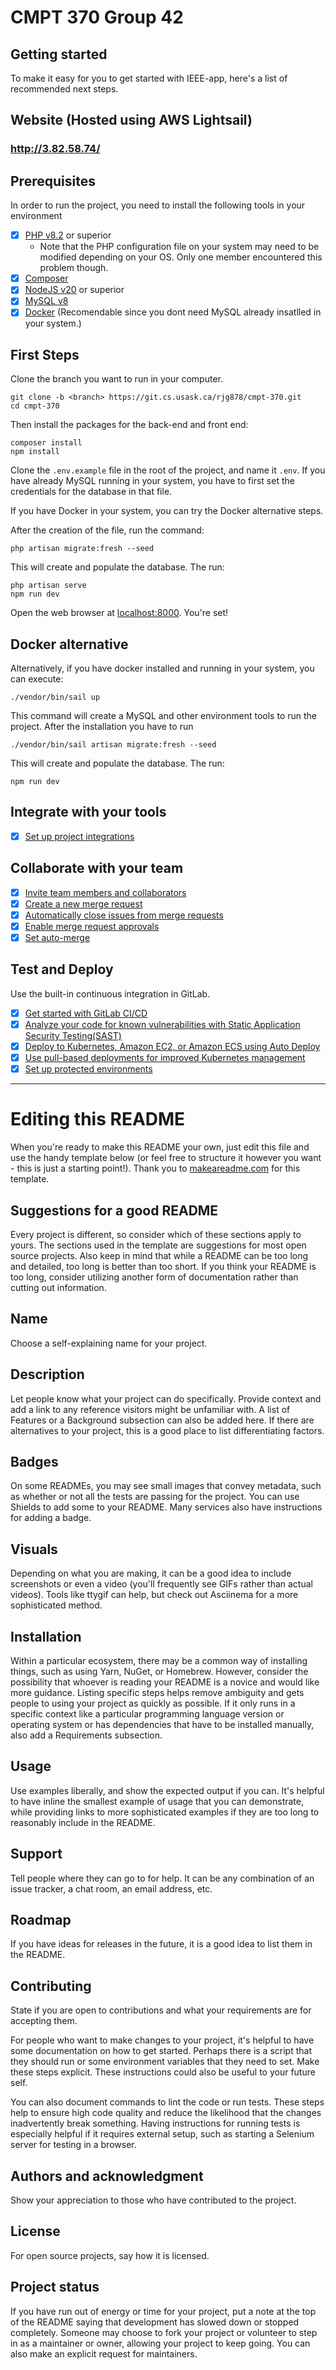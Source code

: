 # CMPT 370 Group 42

## Getting started

To make it easy for you to get started with IEEE-app, here's a list of recommended next steps.

## Website (Hosted using AWS Lightsail)

### http://3.82.58.74/


## Prerequisites 

In order to run the project, you need to install the following tools in your environment

- [x] [PHP v8.2]() or superior
    - Note that the PHP configuration file on your system may need to be modified depending on your OS. Only one member encountered this problem though.
- [x] [Composer]()
- [x] [NodeJS v20]() or superior
- [x] [MySQL v8]()
- [x] [Docker]() (Recomendable since you dont need MySQL already insatlled in your system.)

## First Steps

Clone the branch you want to run in your computer. 
```
git clone -b <branch> https://git.cs.usask.ca/rjg878/cmpt-370.git
cd cmpt-370
```

Then install the packages for the back-end and front end:
```
composer install
npm install
```

Clone the `.env.example` file in the root of the project, and name it `.env`. If you have already 
MySQL running in your system, you have to first set the credentials for the database in that file.

If you have Docker in your system, you can try the Docker alternative steps.

After the creation of the file, run the command:
```
php artisan migrate:fresh --seed
```

This will create and populate the database. The run:
```
php artisan serve
npm run dev
```

Open the web browser at [localhost:8000](http://localhost:8000). 
You're set! 

## Docker alternative
Alternatively, if you have docker installed and running in your system, you can execute:
```
./vendor/bin/sail up
```
This command will create a MySQL and other environment tools to run the project.
After the installation you have to run 
```
./vendor/bin/sail artisan migrate:fresh --seed
```

This will create and populate the database. The run:
```
npm run dev
```

## Integrate with your tools

- [x] [Set up project integrations](https://git.cs.usask.ca/rjg878/cmpt-370/-/settings/integrations)

## Collaborate with your team

- [x] [Invite team members and collaborators](https://docs.gitlab.com/ee/user/project/members/)
- [x] [Create a new merge request](https://docs.gitlab.com/ee/user/project/merge_requests/creating_merge_requests.html)
- [x] [Automatically close issues from merge requests](https://docs.gitlab.com/ee/user/project/issues/managing_issues.html#closing-issues-automatically)
- [x] [Enable merge request approvals](https://docs.gitlab.com/ee/user/project/merge_requests/approvals/)
- [x] [Set auto-merge](https://docs.gitlab.com/ee/user/project/merge_requests/merge_when_pipeline_succeeds.html)

## Test and Deploy

Use the built-in continuous integration in GitLab.

- [x] [Get started with GitLab CI/CD](https://docs.gitlab.com/ee/ci/quick_start/index.html)
- [x] [Analyze your code for known vulnerabilities with Static Application Security Testing(SAST)](https://docs.gitlab.com/ee/user/application_security/sast/)
- [x] [Deploy to Kubernetes, Amazon EC2, or Amazon ECS using Auto Deploy](https://docs.gitlab.com/ee/topics/autodevops/requirements.html)
- [x] [Use pull-based deployments for improved Kubernetes management](https://docs.gitlab.com/ee/user/clusters/agent/)
- [x] [Set up protected environments](https://docs.gitlab.com/ee/ci/environments/protected_environments.html)

***

# Editing this README

When you're ready to make this README your own, just edit this file and use the handy template below (or feel free to structure it however you want - this is just a starting point!). Thank you to [makeareadme.com](https://www.makeareadme.com/) for this template.

## Suggestions for a good README
Every project is different, so consider which of these sections apply to yours. The sections used in the template are suggestions for most open source projects. Also keep in mind that while a README can be too long and detailed, too long is better than too short. If you think your README is too long, consider utilizing another form of documentation rather than cutting out information.

## Name
Choose a self-explaining name for your project.

## Description
Let people know what your project can do specifically. Provide context and add a link to any reference visitors might be unfamiliar with. A list of Features or a Background subsection can also be added here. If there are alternatives to your project, this is a good place to list differentiating factors.

## Badges
On some READMEs, you may see small images that convey metadata, such as whether or not all the tests are passing for the project. You can use Shields to add some to your README. Many services also have instructions for adding a badge.

## Visuals
Depending on what you are making, it can be a good idea to include screenshots or even a video (you'll frequently see GIFs rather than actual videos). Tools like ttygif can help, but check out Asciinema for a more sophisticated method.

## Installation
Within a particular ecosystem, there may be a common way of installing things, such as using Yarn, NuGet, or Homebrew. However, consider the possibility that whoever is reading your README is a novice and would like more guidance. Listing specific steps helps remove ambiguity and gets people to using your project as quickly as possible. If it only runs in a specific context like a particular programming language version or operating system or has dependencies that have to be installed manually, also add a Requirements subsection.

## Usage
Use examples liberally, and show the expected output if you can. It's helpful to have inline the smallest example of usage that you can demonstrate, while providing links to more sophisticated examples if they are too long to reasonably include in the README.

## Support
Tell people where they can go to for help. It can be any combination of an issue tracker, a chat room, an email address, etc.

## Roadmap
If you have ideas for releases in the future, it is a good idea to list them in the README.

## Contributing
State if you are open to contributions and what your requirements are for accepting them.

For people who want to make changes to your project, it's helpful to have some documentation on how to get started. Perhaps there is a script that they should run or some environment variables that they need to set. Make these steps explicit. These instructions could also be useful to your future self.

You can also document commands to lint the code or run tests. These steps help to ensure high code quality and reduce the likelihood that the changes inadvertently break something. Having instructions for running tests is especially helpful if it requires external setup, such as starting a Selenium server for testing in a browser.

## Authors and acknowledgment
Show your appreciation to those who have contributed to the project.

## License
For open source projects, say how it is licensed.

## Project status
If you have run out of energy or time for your project, put a note at the top of the README saying that development has slowed down or stopped completely. Someone may choose to fork your project or volunteer to step in as a maintainer or owner, allowing your project to keep going. You can also make an explicit request for maintainers.
